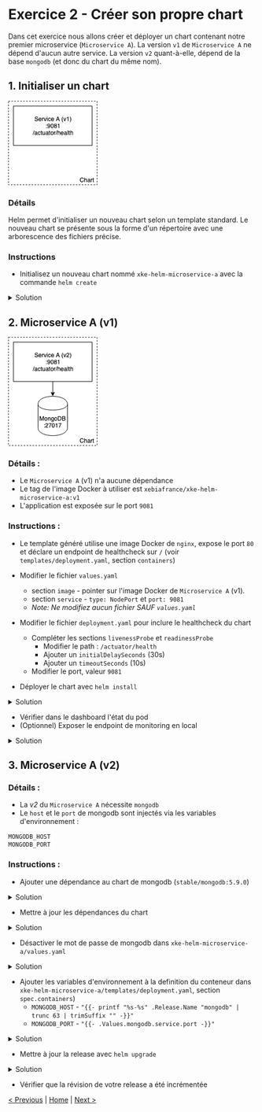 # Exercice 2 - Créer son propre chart

Dans cet exercice nous allons créer et déployer un chart contenant notre premier microservice (`Microservice A`). 
La version `v1` de `Microservice A` ne dépend d'aucun autre service. 
La version `v2` quant-à-elle, dépend de la base `mongodb` (et donc du chart du même nom).

## 1. Initialiser un chart

<p>
<img src="img/exo2-v1.png" wigth="200">
</p>

### Détails
Helm permet d'initialiser un nouveau chart selon un template standard.
Le nouveau chart se présente sous la forme d'un répertoire avec une arborescence des fichiers précise.

### Instructions
* Initialisez un nouveau chart nommé `xke-helm-microservice-a` avec la commande `helm create`
<details><summary>Solution</summary>
<p>

    $ helm create xke-helm-microservice-a

</p>
</details>


## 2. Microservice A (v1)

<p>
<img src="img/exo2-v2.png" wigth="200">
</p>

### Détails :
* Le `Microservice A` (v1) n'a aucune dépendance
* Le tag de l'image Docker à utiliser est `xebiafrance/xke-helm-microservice-a:v1`
* L'application est exposée sur le port `9081`

### Instructions :
* Le template généré utilise une image Docker de `nginx`, expose le port `80` et déclare un endpoint de healthcheck sur `/` 
(voir `templates/deployment.yaml`, section `containers`)
* Modifier le fichier `values.yaml` 
    * section `image` - pointer sur l'image Docker de `Microservice A` (v1). 
    * section `service` - `type: NodePort` et `port: 9081`
    * _Note: Ne modifiez aucun fichier *SAUF* `values.yaml`_
    
* Modifier le fichier `deployment.yaml` pour inclure le healthcheck du chart
    * Compléter les sections `livenessProbe` et `readinessProbe`
        * Modifier le path : `/actuator/health`
        * Ajouter un `initialDelaySeconds` (30s)
        * Ajouter un `timeoutSeconds` (10s)
    * Modifier le port, valeur `9081`
* Déployer le chart avec `helm install`

<details><summary>Solution</summary>
<p>

```sh
$ cd <chart directory>
$ helm install .
```
</p>
</details>


* Vérifier dans le dashboard l'état du pod
* (Optionnel) Exposer le endpoint de monitoring en local

<details><summary>Solution</summary>
<p>

```sh
$ kubectl get services
$ kubectl port-forward svc/<service name> 9081:9081
$ curl http://localhost:9081
```

</p>
</details>

    
## 3. Microservice A (v2)

### Détails :
* La *v2* du `Microservice A` nécessite `mongodb`
* Le `host` et le `port` de mongodb sont injectés via les variables d'environnement :

```
MONGODB_HOST
MONGODB_PORT
```

### Instructions :
* Ajouter une dépendance au chart de mongodb (`stable/mongodb:5.9.0`)

<details><summary>Solution</summary>
<p>

Créer un fichier `requirements.yaml` à la racine du chart

```yaml
    dependencies:
      - name: mongodb
        version: 5.9.0
        repository: https://kubernetes-charts.storage.googleapis.com/
```

</p>
</details>

* Mettre à jour les dépendances du chart

<details><summary>Solution</summary>
<p>

```sh
$ cd <chart directory>
$ helm dep update .
```

</p>
</details>

* Désactiver le mot de passe de mongodb dans `xke-helm-microservice-a/values.yaml`

<details><summary>Solution</summary>
<p>

Ajouter dans `values.yaml` :

```yaml
    mongodb:
        usePassword: false
```

</p>
</details>

* Ajouter les variables d'environnement à la definition du conteneur dans `xke-helm-microservice-a/templates/deployment.yaml`, section `spec.containers`)
    * `MONGODB_HOST` - `"{{- printf "%s-%s" .Release.Name "mongodb" | trunc 63 | trimSuffix "" -}}"`
    * `MONGODB_PORT` - `"{{- .Values.mongodb.service.port -}}"`  

<details><summary>Solution</summary>
<p>

Ajouter dans `deployement.yaml` dans la section `spec.containers` :

```yaml
    spec:
      containers:
        - name: {{ .Chart.Name }}

        ...

          env:
            - name: MONGODB_HOST
              value: "{{- printf "%s-%s" .Release.Name "mongodb" | trunc 63 | trimSuffix "" -}}"
            - name: MONGODB_PORT
              value: "{{- .Values.mongodb.service.port -}}"
              
        ...
```

</p>
</details>

* Mettre à jour la release avec `helm upgrade`

<details><summary>Solution</summary>
<p>

```sh
$ cd <chart directory>
$ helm upgrade <relase name> .
```

</p>
</details>

* Vérifier que la révision de votre release a été incrémentée 

[< Previous](ex1-using-charts.md) | [Home](README.md) | [Next >](ex3-parent-chart.md)